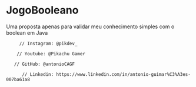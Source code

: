 # JogoBooleano
Uma proposta apenas para validar meu conhecimento simples com o boolean em Java

         // Instagram: @pikdev_

	    // Youtube: @Pikachu Gamer

	   // GitHub: @antonioCAGF

          // Linkedin: https://www.linkedin.com/in/antonio-guimar%C3%A3es-007ba61a8
